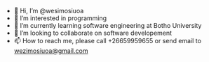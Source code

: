 - 👋 Hi, I’m @wesimosiuoa
- 👀 I’m interested in programming
- 🌱 I’m currently learning software engineering at Botho University
- 💞️ I’m looking to collaborate on software developement
- 📫 How to reach me, please call +26659959655 or send email to wezimosiuoa@gmail.com

<!---
wesimosiuoa/wesimosiuoa is a ✨ special ✨ repository because its `README.md` (this file) appears on your GitHub profile.
You can click the Preview link to take a look at your changes.
--->
